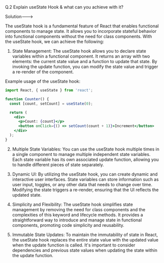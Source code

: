 Q.2 Explain useState Hook & what can you achieve with it?

Solution--->

The useState hook is a fundamental feature of React that enables functional components to manage state. It allows you to incorporate stateful behavior into functional components without the need for class components. With the useState hook, we can achieve the following:

1. State Management: The useState hook allows you to declare state variables within a functional component. It returns an array with two elements: the current state value and a function to update that state. By invoking the update function, you can modify the state value and trigger a re-render of the component.

Example usage of the useState hook:
```jsx
import React, { useState } from 'react';

function Counter() {
  const [count, setCount] = useState(0);

  return (
    <div>
      <p>Count: {count}</p>
      <button onClick={() => setCount(count + 1)}>Increment</button>
    </div>
  );
}
```

2. Multiple State Variables: You can use the useState hook multiple times in a single component to manage multiple independent state variables. Each state variable has its own associated update function, allowing you to handle different pieces of state separately.

3. Dynamic UI: By utilizing the useState hook, you can create dynamic and interactive user interfaces. State variables can store information such as user input, toggles, or any other data that needs to change over time. Modifying the state triggers a re-render, ensuring that the UI reflects the updated state.

4. Simplicity and Flexibility: The useState hook simplifies state management by removing the need for class components and the complexities of this keyword and lifecycle methods. It provides a straightforward way to introduce and manage state in functional components, promoting code simplicity and reusability.

5. Immutable State Updates: To maintain the immutability of state in React, the useState hook replaces the entire state value with the updated value when the update function is called. It's important to consider dependencies and previous state values when updating the state within the update function.
